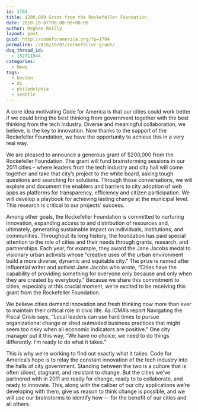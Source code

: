 ```yaml
---
id: 1704
title: $200,000 Grant from the Rockefeller Foundation
date: 2010-10-07T08:00:08+00:00
author: Meghan Reilly
layout: post
guid: http://codeforamerica.org/?p=1704
permalink: /2010/10/07/rockefeller-grant/
dsq_thread_id:
  - 152711944
categories:
  - News
tags:
  - boston
  - dc
  - philadelphia
  - seattle
---
```

A core idea motivating Code for America is that our cities could work better if we could bring the best thinking from government together with the best thinking from the tech industry. Diverse and meaningful collaboration, we believe, is the key to innovation. Now thanks to the support of the Rockefeller Foundation, we have the opportunity to achieve this in a very real way.

We are pleased to announce a generous grant of $200,000 from the Rockefeller Foundation. The grant will fund brainstorming sessions in our 2011 cities &#8211; where leaders from the tech industry and city hall will come together and take that city&#8217;s project to the white board, asking tough questions and searching for solutions. Through those conversations, we will explore and document the enablers and barriers to city adoption of web apps as platforms for transparency, efficiency and citizen participation. We will develop a playbook for achieving lasting change at the municipal level. This research is critical to our projects&#8217; success.<!--more-->

<img class="alignright size-full wp-image-1745" title="logo" src="http://codeforamerica.org/wp-content/uploads/2010/10/logo.gif" alt="" />Among other goals, the Rockefeller Foundation is committed to nurturing innovation, expanding access to and distribution of resources and, ultimately, generating sustainable impact on individuals, institutions, and communities. Throughout its long history, the foundation has paid special attention to the role of cities and their needs through grants, research, and partnerships. Each year, for example, they award the Jane Jacobs medal to visionary urban activists whose &#8220;creative uses of the urban environment build a more diverse, dynamic and equitable city.&#8221; The prize is named after influential writer and activist Jane Jacobs who wrote, &#8220;Cities have the capability of providing something for everyone only because and only when they are created by everybody.&#8221; Because we share this commitment to cities, especially at this crucial moment, we&#8217;re excited to be receiving this grant from the Rockefeller Foundation.

We believe cities demand innovation and fresh thinking now more than ever to maintain their critical role in civic life. As ICMA&#8217;s report Navigating the Fiscal Crisis says, &#8220;Local leaders can use hard times to pursue organizational change or shed outmoded business practices that might seem too risky when all economic indicators are positive.&#8221; One city manager put it this way, &#8220;We have no choice; we need to do things differently. I&#8217;m ready to do what it takes.&#8221;

This is why we&#8217;re working to find out exactly what it takes. Code for America&#8217;s hope is to relay the constant innovation of the tech industry into the halls of city government. Standing between the two is a culture that is often siloed, stagnant, and resistant to change. But the cities we&#8217;ve partnered with in 2011 are ready for change, ready to to collaborate, and ready to innovate. This, along with the caliber of our city applications we&#8217;re developing with them, give us reason to think change is possible, and we will use our brainstorms to identify how &#8212; for the benefit of our cities and all others.